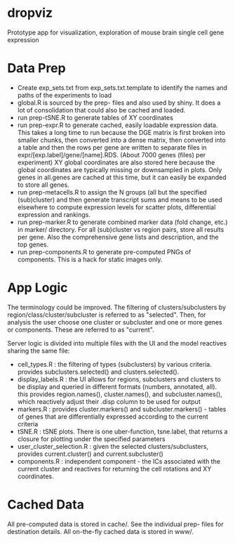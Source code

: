 # dropviz
Prototype app for visualization, exploration of mouse brain single cell gene expression

Data Prep
=========
  
- Create exp_sets.txt from exp_sets.txt.template to identify the names and paths of the experiments to load
- global.R is sourced by the prep- files and also used by shiny. It does a lot of consolidation that could also be cached and loaded.
- run prep-tSNE.R to generate tables of XY coordinates
- run prep-expr.R to generate cached, easily loadable expression data. This takes a long time to run because the DGE matrix is first broken into smaller chunks, then converted into a dense matrix, then converted into a table and then the rows per gene are written to separate files in expr/[exp.label]/gene/[name].RDS. (About 7000 genes (files) per experiment)
XY global coordinates are also stored here because the global coordinates are typically missing or downsampled in plots. Only genes in all.genes are cached at this time, but it can easily be expanded to store all genes.
- run prep-metacells.R to assign the N groups (all but the specified (sub)cluster) and then generate transcript sums and means to be used elsewhere to compute expression levels for scatter plots, differential expression and rankings.
- run prep-marker.R to generate combined marker data (fold change, etc.) in marker/ directory. For all (sub)cluster vs region pairs, store all results per gene. Also the comprehensive gene lists and description, and the top genes. 
- run prep-components.R to generate pre-computed PNGs of components. This is a hack for static images only.

App Logic
=========

The terminology could be improved. The filtering of clusters/subclusters by region/class/cluster/subcluster is referred to as "selected".
Then, for analysis the user choose one cluster or subcluster and one or more genes or components. These are referred to as "current".

Server logic is divided into multiple files with the UI and the model reactives sharing the same file: 

- cell_types.R : the filtering of types (subclusters) by various criteria. provides subclusters.selected() and clusters.selected().
- display_labels.R : the UI allows for regions, subclusters and clusters to be display and queried in different formats (numbers, annotated, all).
  this provides region.names(), cluster.names(), and subcluster.names(), which reactively adjust their .disp column to be used for output
- markers.R : provides cluster.markers() and subcluster.markers() - tables of genes that are differentially expressed according to the current criteria
- tSNE.R : tSNE plots. There is one uber-function, tsne.label, that returns a closure for plotting under the specified parameters
- user_cluster_selection.R : given the selected clusters/subclusters, provides current.cluster() and current.subcluster()
- components.R : independent component - the ICs associated with the current cluster and reactives for returning the cell rotations and XY coordinates.

Cached Data
===========

All pre-computed data is stored in cache/. See the individual prep- files for destination details.
All on-the-fly cached data is stored in www/.
